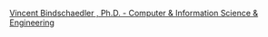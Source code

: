 [Vincent Bindschaedler , Ph.D. - Computer & Information Science & Engineering](https://qi.tc/qi/119783)